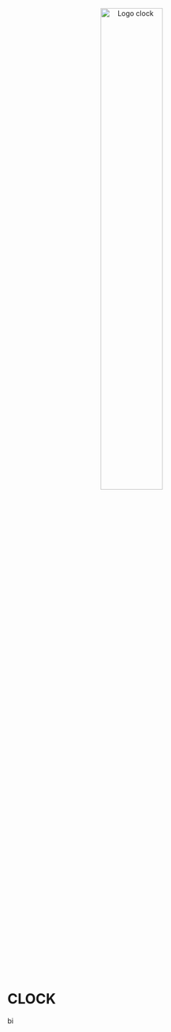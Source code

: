 <div id="" align="center">
  <img src="./assets/readmeImg/time_clock.png" alt="Logo clock" width="50%" />
</div>

# CLOCK
bi